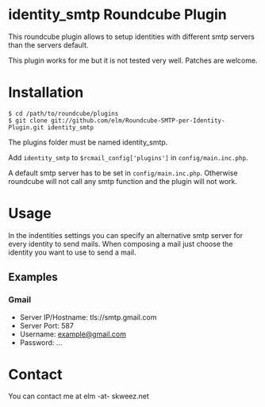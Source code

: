 identity_smtp Roundcube Plugin
==============================

This roundcube plugin allows to setup identities with different smtp servers
than the servers default.

This plugin works for me but it is not tested very well. Patches are welcome.

Installation
============
    $ cd /path/to/roundcube/plugins
    $ git clone git://github.com/elm/Roundcube-SMTP-per-Identity-Plugin.git identity_smtp

The plugins folder must be named identity_smtp.

Add `identity_smtp` to `$rcmail_config['plugins']` in `config/main.inc.php`.

A default smtp server has to be set in `config/main.inc.php`. Otherwise
roundcube will not call any smtp function and the plugin will not work.

Usage
=====
In the indentities settings you can specify an alternative smtp server for every
identity to send mails. When composing a mail just choose the identity you want
to use to send a mail.

Examples
--------
### Gmail
* Server IP/Hostname: tls://smtp.gmail.com
* Server Port: 587
* Username: example@gmail.com
* Password: ...

Contact
=======
You can contact me at elm -at- skweez.net
